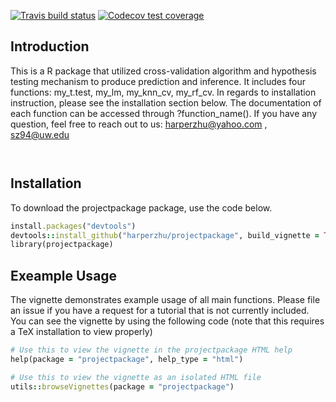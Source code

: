   <!-- badges: start -->
  [![Travis build status](https://travis-ci.com/harperzhu/projectpackage.svg?branch=master)](https://travis-ci.com/harperzhu/projectpackage)
  [![Codecov test coverage](https://codecov.io/gh/harperzhu/projectpackage/branch/master/graph/badge.svg)](https://codecov.io/gh/harperzhu/projectpackage?branch=master)
  <!-- badges: end -->
  
  
  ## Introduction ##

This is a R package that utilized cross-validation algorithm and hypothesis testing mechanism to produce prediction and inference. It includes four functions: my_t.test, my_lm, my_knn_cv, my_rf_cv. In regards to installation instruction, please see the installation section below. The documentation of each function can be accessed through ?function_name(). If you have any question, feel free to reach out to us: harperzhu@yahoo.com , sz94@uw.edu
```{r eval=FALSE, force = TRUE}


```

## Installation ##


To download the projectpackage package, use the code below.

```ruby
install.packages("devtools")
devtools::install_github("harperzhu/projectpackage", build_vignette = TRUE, build_opts = c())
library(projectpackage)
```


## Exeample Usage ##

The vignette demonstrates example usage of all main functions. 
Please file an issue if you have a request for a tutorial that is not currently included. 
You can see the vignette by using the following code (note that this requires a TeX installation to view properly)

```ruby
# Use this to view the vignette in the projectpackage HTML help
help(package = "projectpackage", help_type = "html")

# Use this to view the vignette as an isolated HTML file
utils::browseVignettes(package = "projectpackage")

```
